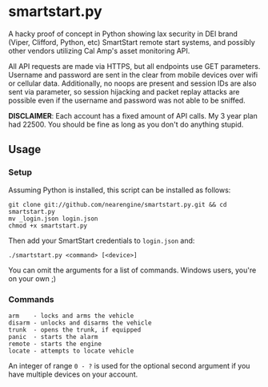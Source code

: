 # smartstart.py

A hacky proof of concept in Python showing lax security in DEI brand (Viper, Clifford, Python, etc) SmartStart remote start systems, and possibly other vendors utilizing Cal Amp's asset monitoring API.

All API requests are made via HTTPS, but all endpoints use GET parameters. Username and password are sent in the clear from mobile devices over wifi or cellular data. Additionally, no noops are present and session IDs are also sent via parameter, so session hijacking and packet replay attacks are possible even if the username and password was not able to be sniffed.

**DISCLAIMER**: Each account has a fixed amount of API calls. My 3 year plan had 22500. You should be fine as long as you don't do anything stupid.

## Usage

### Setup

Assuming Python is installed, this script can be installed as follows:

    git clone git://github.com/nearengine/smartstart.py.git && cd smartstart.py
    mv _login.json login.json
    chmod +x smartstart.py
    
Then add your SmartStart credentials to `login.json` and:

    ./smartstart.py <command> [<device>]

You can omit the arguments for a list of commands. Windows users, you're on your own ;)

### Commands

    arm    - locks and arms the vehicle
    disarm - unlocks and disarms the vehicle
    trunk  - opens the trunk, if equipped
    panic  - starts the alarm
    remote - starts the engine
    locate - attempts to locate vehicle
    

An integer of range `0 - ?` is used for the optional second argument if you have multiple devices on your account.